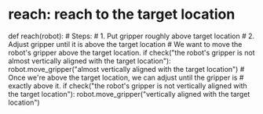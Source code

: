 # reach: reach to the target location
def reach(robot):
    # Steps:
    #  1. Put gripper roughly above target location
    #  2. Adjust gripper until it is above the target location
    # We want to move the robot's gripper above the target location.
    if check("the robot's gripper is not almost vertically aligned with the target location"):
        robot.move_gripper("almost vertically aligned with the target location")
    # Once we're above the target location, we can adjust until the gripper is
    # exactly above it.
    if check("the robot's gripper is not vertically aligned with the target location"):
        robot.move_gripper("vertically aligned with the target location")